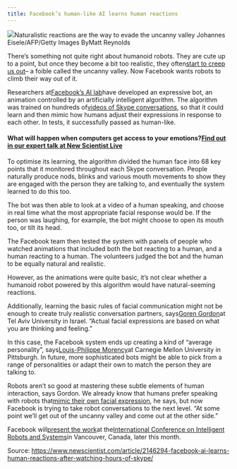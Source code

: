 ```yaml
---
title: Facebook’s human-like AI learns human reactions
---
```


![](https://d1o50x50snmhul.cloudfront.net/wp-content/uploads/2017/09/04173946/gettyimages-631314162-800x533.jpg)Naturalistic reactions are the way to evade the uncanny valley
Johannes Eisele/AFP/Getty Images
ByMatt Reynolds

There’s something not quite right about humanoid robots. They are cute up to a point, but once they become a bit too realistic, they often[start to creep us out](https://www.newscientist.com/article/mg23230970-500-exploring-the-uncanny-valley-why-almosthuman-is-creepy/)– a foible called the uncanny valley. Now Facebook wants robots to climb their way out of it.

Researchers at[Facebook’s AI lab](https://research.fb.com/category/facebook-ai-research-fair/)have developed an expressive bot, an animation controlled by an artificially intelligent algorithm. The algorithm was trained on hundreds of[videos of Skype conversations](https://www.newscientist.com/article/mg23231040-300-dont-believe-the-skype-we-never-wanted-to-video-call-people/), so that it could learn and then mimic how humans adjust their expressions in response to each other. In tests, it successfully passed as human-like.

#### What will happen when computers get access to your emotions?[Find out in our expert talk at New Scientist Live](https://live.newscientist.com/talks/when-computers-get-access-to-your-emotions/?cmpid=ILC|NSNSL|2017-UK-nslive17|editoriallink&utm_medium=ILC&utm_source=NSNSL&utm_campaign=nslive17&utm_content=editoriallink)

To optimise its learning, the algorithm divided the human face into 68 key points that it monitored throughout each Skype conversation. People naturally produce nods, blinks and various mouth movements to show they are engaged with the person they are talking to, and eventually the system learned to do this too.

The bot was then able to look at a video of a human speaking, and choose in real time what the most appropriate facial response would be. If the person was laughing, for example, the bot might choose to open its mouth too, or tilt its head.

The Facebook team then tested the system with panels of people who watched animations that included both the bot reacting to a human, and a human reacting to a human. The volunteers judged the bot and the human to be equally natural and realistic.

However, as the animations were quite basic, it’s not clear whether a humanoid robot powered by this algorithm would have natural-seeming reactions.

Additionally, learning the basic rules of facial communication might not be enough to create truly realistic conversation partners, says[Goren Gordon](https://english.tau.ac.il/profile/gorengor)at Tel Aviv University in Israel. “Actual facial expressions are based on what you are thinking and feeling.”

In this case, the Facebook system ends up creating a kind of “average personality”, says[Louis-Philippe Morency](https://www.cs.cmu.edu/~morency/)at Carnegie Mellon University in Pittsburgh. In future, more sophisticated bots might be able to pick from a range of personalities or adapt their own to match the person they are talking to.

Robots aren’t so good at mastering these subtle elements of human interaction, says Gordon. We already know that humans prefer speaking with robots that[mimic their own facial expression](https://www.newscientist.com/article/dn15055-mummy-that-robot-is-making-faces-at-me/), he says, but now Facebook is trying to take robot conversations to the next level. “At some point we’ll get out of the uncanny valley and come out at the other side.”

Facebook will[present the work](https://www.dropbox.com/s/ljfnv3i1jw0uzbh/learn2smile-learning-verbal.pdf?dl=0)at the[International Conference on Intelligent Robots and Systems](https://www.iros2017.org/)in Vancouver, Canada, later this month.

Source: https://www.newscientist.com/article/2146294-facebook-ai-learns-human-reactions-after-watching-hours-of-skype/

